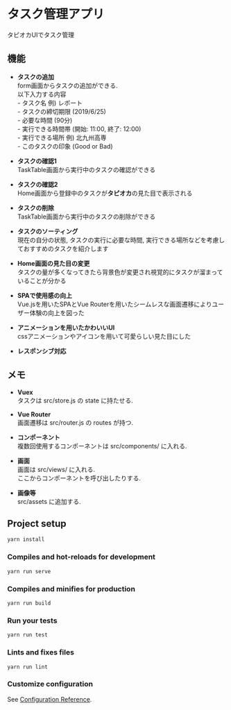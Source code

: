 # タスク管理アプリ
タピオカUIでタスク管理
## 機能
- **タスクの追加**   
    form画面からタスクの追加ができる.    
    以下入力する内容  
        - タスク名      例) レポート  
        - タスクの締切期限  (2019/6/25)  
        - 必要な時間     (90分)  
        - 実行できる時間帯  (開始: 11:00, 終了: 12:00)  
        - 実行できる場所   例) 北九州高専  
        - このタスクの印象  (Good or Bad)
        
- **タスクの確認1**  
    TaskTable画面から実行中のタスクの確認ができる 
    
- **タスクの確認2**  
    Home画面から登録中のタスクが**タピオカ**の見た目で表示される 
      
- **タスクの削除**  
    TaskTable画面から実行中のタスクの削除ができる
    
- **タスクのソーティング**  
    現在の自分の状態, タスクの実行に必要な時間, 実行できる場所などを考慮しておすすめのタスクを紹介します 
    
- **Home画面の見た目の変更**  
    タスクの量が多くなってきたら背景色が変更され視覚的にタスクが溜まっていることが分かる  
    
- **SPAで使用感の向上**    
    Vue.jsを用いたSPAとVue Routerを用いたシームレスな画面遷移によりユーザー体験の向上を図った
        
- **アニメーションを用いたかわいいUI**  
    cssアニメーションやアイコンを用いて可愛らしい見た目にした  
    
- **レスポンシブ対応**

## メモ
- **Vuex**  
タスクは src/store.js の state に持たせる.

- **Vue Router**  
画面遷移は src/router.js の routes が持つ.

- **コンポーネント**    
複数回使用するコンポーネントは src/components/ に入れる.

- **画面**  
画面は src/views/ に入れる.  
ここからコンポーネントを呼び出したりする.  

- **画像等**  
src/assets に追加する.  
    
## Project setup
```
yarn install
```

### Compiles and hot-reloads for development
```
yarn run serve
```

### Compiles and minifies for production
```
yarn run build
```

### Run your tests
```
yarn run test
```

### Lints and fixes files
```
yarn run lint
```

### Customize configuration
See [Configuration Reference](https://cli.vuejs.org/config/).
